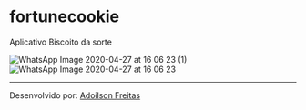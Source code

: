 # fortunecookie

Aplicativo Biscoito da sorte

![WhatsApp Image 2020-04-27 at 16 06 23 (1)](https://user-images.githubusercontent.com/56658900/80410972-ca197680-88a1-11ea-9cb1-c4085881d0ce.jpeg)
![WhatsApp Image 2020-04-27 at 16 06 23](https://user-images.githubusercontent.com/56658900/80410981-ce459400-88a1-11ea-99f2-34dda7611eea.jpeg)









-----------------------------------------------------------------------------------------------------------------------------
Desenvolvido por: [Adoilson Freitas](https://www.linkedin.com/in/adoilson-freitas-98b154172/)
